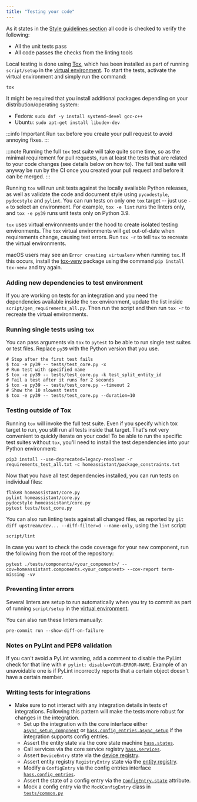 ```yaml
---
title: "Testing your code"
---
```


As it states in the [Style guidelines section](development_guidelines.md) all code is checked to verify the following:

- All the unit tests pass
- All code passes the checks from the linting tools

Local testing is done using [Tox](https://tox.readthedocs.io), which has been installed as part of running `script/setup` in the [virtual environment](development_environment.mdx). To start the tests, activate the virtual environment and simply run the command:

```shell
tox
```

It might be required that you install additional packages depending on your distribution/operating system:

- Fedora: `sudo dnf -y install systemd-devel gcc-c++`
- Ubuntu: `sudo apt-get install libudev-dev`

:::info Important
Run `tox` before you create your pull request to avoid annoying fixes.
:::

:::note
Running the full `tox` test suite will take quite some time, so as the minimal requirement for pull requests, run at least the tests that are related to your code changes (see details below on how to). The full test suite will anyway be run by the CI once you created your pull request and before it can be merged.
:::

Running `tox` will run unit tests against the locally available Python releases, as well as validate the code and document style using `pycodestyle`, `pydocstyle` and `pylint`. You can run tests on only one `tox` target -- just use `-e` to select an environment. For example, `tox -e lint` runs the linters only, and `tox -e py39` runs unit tests only on Python 3.9.

`tox` uses virtual environments under the hood to create isolated testing environments. The `tox` virtual environments will get out-of-date when requirements change, causing test errors. Run `tox -r` to tell `tox` to recreate the virtual environments.

macOS users may see an `Error creating virtualenv` when running `tox`. If this occurs, install the [tox-venv](https://pypi.org/project/tox-venv/) package using the command `pip install tox-venv` and try again.

### Adding new dependencies to test environment

If you are working on tests for an integration and you need the dependencies available inside the `tox` environment, update the list inside `script/gen_requirements_all.py`. Then run the script and then run `tox -r` to recreate the virtual environments.

### Running single tests using `tox`

You can pass arguments via `tox` to `pytest` to be able to run single test suites or test files. Replace `py39` with the Python version that you use.

```shell
# Stop after the first test fails
$ tox -e py39 -- tests/test_core.py -x
# Run test with specified name
$ tox -e py39 -- tests/test_core.py -k test_split_entity_id
# Fail a test after it runs for 2 seconds
$ tox -e py39 -- tests/test_core.py --timeout 2
# Show the 10 slowest tests
$ tox -e py39 -- tests/test_core.py --duration=10
```

### Testing outside of Tox

Running `tox` will invoke the full test suite. Even if you specify which tox target to run, you still run all tests inside that target. That's not very convenient to quickly iterate on your code! To be able to run the specific test suites without `tox`, you'll need to install the test dependencies into your Python environment:

```shell
pip3 install --use-deprecated=legacy-resolver -r requirements_test_all.txt -c homeassistant/package_constraints.txt
```

Now that you have all test dependencies installed, you can run tests on individual files:

```shell
flake8 homeassistant/core.py
pylint homeassistant/core.py
pydocstyle homeassistant/core.py
pytest tests/test_core.py
```

You can also run linting tests against all changed files, as reported by `git diff upstream/dev... --diff-filter=d --name-only`, using the `lint` script:

```shell
script/lint
```

In case you want to check the code coverage for your new component, run the following from the root of the repository:

```shell
pytest ./tests/components/<your_component>/ --cov=homeassistant.components.<your_component> --cov-report term-missing -vv
```

### Preventing linter errors

Several linters are setup to run automatically when you try to commit as part of running `script/setup` in the [virtual environment](development_environment.mdx).

You can also run these linters manually:

```shell
pre-commit run --show-diff-on-failure
```

### Notes on PyLint and PEP8 validation

If you can't avoid a PyLint warning, add a comment to disable the PyLint check for that line with `# pylint: disable=YOUR-ERROR-NAME`. Example of an unavoidable one is if PyLint incorrectly reports that a certain object doesn't have a certain member.

### Writing tests for integrations

- Make sure to not interact with any integration details in tests of integrations. Following this pattern will make the tests more robust for changes in the integration.
  - Set up the integration with the core interface either [`async_setup_component`](https://github.com/home-assistant/core/blob/4cce724473233d4fb32c08bd251940b1ce2ba570/homeassistant/setup.py#L44-L46) or [`hass.config_entries.async_setup`](https://github.com/home-assistant/core/blob/4cce724473233d4fb32c08bd251940b1ce2ba570/homeassistant/config_entries.py#L693) if the integration supports config entries.
  - Assert the entity state via the core state machine [`hass.states`](https://github.com/home-assistant/core/blob/4cce724473233d4fb32c08bd251940b1ce2ba570/homeassistant/core.py#L887).
  - Call services via the core service registry [`hass.services`](https://github.com/home-assistant/core/blob/4cce724473233d4fb32c08bd251940b1ce2ba570/homeassistant/core.py#L1133).
  - Assert `DeviceEntry` state via the [device registry](https://github.com/home-assistant/core/blob/4cce724473233d4fb32c08bd251940b1ce2ba570/homeassistant/helpers/device_registry.py#L101).
  - Assert entity registry `RegistryEntry` state via the [entity registry](https://github.com/home-assistant/core/blob/4cce724473233d4fb32c08bd251940b1ce2ba570/homeassistant/helpers/entity_registry.py#L120).
  - Modify a `ConfigEntry` via the config entries interface [`hass.config_entries`](https://github.com/home-assistant/core/blob/4cce724473233d4fb32c08bd251940b1ce2ba570/homeassistant/config_entries.py#L570).
  - Assert the state of a config entry via the [`ConfigEntry.state`](https://github.com/home-assistant/core/blob/4cce724473233d4fb32c08bd251940b1ce2ba570/homeassistant/config_entries.py#L169) attribute.
  - Mock a config entry via the `MockConfigEntry` class in [`tests/common.py`](https://github.com/home-assistant/core/blob/4cce724473233d4fb32c08bd251940b1ce2ba570/tests/common.py#L658)
